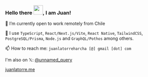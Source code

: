 ### Hello there <img src="https://emojis.slackmojis.com/emojis/images/1710967351/91329/hello-there.gif" width="30px">, I am Juan!

🔭 I’m currently open to work remotely from Chile

🧰 I use `TypeScript`, `React/Next.js/Vite`, `React Native`, `TailwindCSS`, `PostgreSQL/Prisma`, `Node.js` and `GraphQL/Pothos` among others.

📫 How to reach me: `juanlatorreharcha [@] gmail [dot] com`

I'm also on 𝕏: [@unnamed_query](https://x.com/unnamed_query)

[juanlatorre.me](https://juanlatorre.me)
